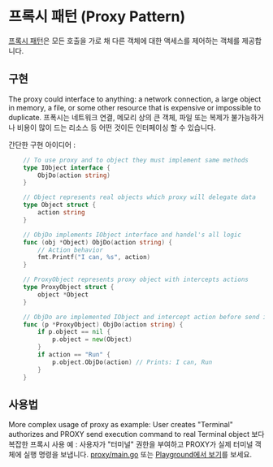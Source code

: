 # 프록시 패턴 (Proxy Pattern)

[프록시 패턴](https://en.wikipedia.org/wiki/Proxy_pattern)은 모든 호출을 가로 채 다른 객체에 대한 액세스를 제어하는 ​객체를 제공합니다.

## 구현

The proxy could interface to anything: a network connection, a large object in memory, a file, or some other resource that is expensive or impossible to duplicate.
프폭시는 네트워크 연결, 메모리 상의 큰 객체, 파일 또는 복제가 불가능하거나 비용이 많이 드는 리소스 등 어떤 것이든 인터페이싱 할 수 있습니다.

간단한 구현 아이디어 :
```go
    // To use proxy and to object they must implement same methods
    type IObject interface {
        ObjDo(action string)
    }

    // Object represents real objects which proxy will delegate data
    type Object struct {
        action string
    }

    // ObjDo implements IObject interface and handel's all logic
    func (obj *Object) ObjDo(action string) {
        // Action behavior
        fmt.Printf("I can, %s", action)
    }

    // ProxyObject represents proxy object with intercepts actions
    type ProxyObject struct {
        object *Object
    }

    // ObjDo are implemented IObject and intercept action before send in real Object
    func (p *ProxyObject) ObjDo(action string) {
        if p.object == nil {
            p.object = new(Object)
        }
        if action == "Run" {
            p.object.ObjDo(action) // Prints: I can, Run
        }
    }
```

## 사용법
More complex usage of proxy as example: User creates "Terminal" authorizes and PROXY send execution command to real Terminal object
보다 복잡한 프록시 사용 예 : 사용자가 "터미널" 권한을 부여하고 PROXY가 실제 터미널 객체에 실행 명령을 보냅니다.
[proxy/main.go](proxy/main.go) 또는 [Playground에서 보기](https://play.golang.org/p/mnjKCMaOVE)를 보세요.
